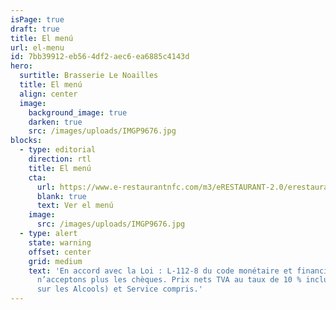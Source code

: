 ```yaml
---
isPage: true
draft: true
title: El menú
url: el-menu
id: 7bb39912-eb56-4df2-aec6-ea6885c4143d
hero:
  surtitle: Brasserie Le Noailles
  title: El menú
  align: center
  image:
    background_image: true
    darken: true
    src: /images/uploads/IMGP9676.jpg
blocks:
  - type: editorial
    direction: rtl
    title: El menú
    cta:
      url: https://www.e-restaurantnfc.com/m3/eRESTAURANT-2.0/erestaurant.php?rest_ref=DELBUS1122&lang_code=SPA#_home
      blank: true
      text: Ver el menú
    image:
      src: /images/uploads/IMGP9676.jpg
  - type: alert
    state: warning
    offset: center
    grid: medium
    text: 'En accord avec la Loi : L-112-8 du code monétaire et financier, nous
      n’acceptons plus les chèques. Prix nets TVA au taux de 10 % incluse (20%
      sur les Alcools) et Service compris.'
---
```

